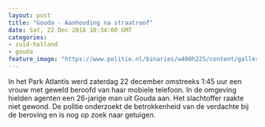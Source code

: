 ```yaml
---
layout: post
title: "Gouda - Aanhouding na straatroof"
date: Sat, 22 Dec 2018 10:34:00 GMT
categories: 
- zuid-holland 
- gouda 
feature_image: "https://www.politie.nl/binaries/w400h225/content/gallery/politie/stockfotos/infra-en-voertuigen/in-dienst-in-de-dienstauto.jpg"
---
```


In het Park Atlantis werd zaterdag 22 december omstreeks 1:45 uur een vrouw met geweld beroofd van haar mobiele telefoon. In de omgeving hielden agenten een 26-jarige man uit Gouda aan. Het slachtoffer raakte niet gewond. De politie onderzoekt de betrokkenheid van de verdachte bij de beroving en is nog op zoek naar getuigen.
